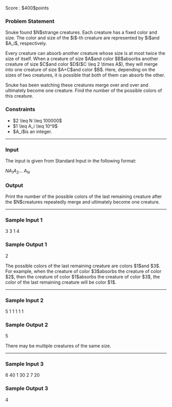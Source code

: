 
<div>

<span>

<span>

<p>
Score : $400$points
</p>

<div>

<section>

### **Problem Statement**

<p>
Snuke found $N$strange creatures.
Each creature has a fixed color and size. The color and size of the $i$-th creature are represented by $i$and $A_i$, respectively.
</p>

<p>
Every creature can absorb another creature whose size is at most twice the size of itself.
When a creature of size $A$and color $B$absorbs another creature of size $C$and color $D$($C \leq 2 \times A$), they will merge into one creature of size $A+C$and color $B$.
Here, depending on the sizes of two creatures, it is possible that both of them can absorb the other.
</p>

<p>
Snuke has been watching these creatures merge over and over and ultimately become one creature.
Find the number of the possible colors of this creature.
</p>

</section>

</div>

<div>

<section>

### **Constraints**

<ul>

<li>
$2 \leq N \leq 100000$
</li>

<li>
$1 \leq A_i \leq 10^9$
</li>

<li>
$A_i$is an integer.
</li>

</ul>

</section>

</div>

---

<div>

<div>

<section>

### **Input**

<p>
The input is given from Standard Input in the following format:
</p>

<div>

$N$$A_1$$A_2$… $A_N$
</div>

</section>

</div>

<div>

<section>

### **Output**

<p>
Print the number of the possible colors of the last remaining creature after the $N$creatures repeatedly merge and ultimately become one creature.
</p>

</section>

</div>

</div>

---

<div>

<section>

### **Sample Input 1**

<div>

3
3 1 4

</div>

</section>

</div>

<div>

<section>

### **Sample Output 1**

<div>

2

</div>

<p>
The possible colors of the last remaining creature are colors $1$and $3$.
For example, when the creature of color $3$absorbs the creature of color $2$, then the creature of color $1$absorbs the creature of color $3$, the color of the last remaining creature will be color $1$.
</p>

</section>

</div>

---

<div>

<section>

### **Sample Input 2**

<div>

5
1 1 1 1 1

</div>

</section>

</div>

<div>

<section>

### **Sample Output 2**

<div>

5

</div>

<p>
There may be multiple creatures of the same size.
</p>

</section>

</div>

---

<div>

<section>

### **Sample Input 3**

<div>

6
40 1 30 2 7 20

</div>

</section>

</div>

<div>

<section>

### **Sample Output 3**

<div>

4

</div>

</section>

</div>

</span>

</span>

</div>
